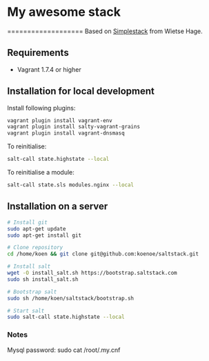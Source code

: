 # My awesome stack
===================
Based on [Simplestack](https://github.com/wietsehage/simplestack) from Wietse Hage.

## Requirements

* Vagrant 1.7.4 or higher

## Installation for local development

Install following plugins:

```sh
vagrant plugin install vagrant-env
vagrant plugin install salty-vagrant-grains
vagrant plugin install vagrant-dnsmasq
```

To reinitialise:

```sh
salt-call state.highstate --local
```

To reinitialise a module:

```sh
salt-call state.sls modules.nginx --local
```

## Installation on a server
```sh
# Install git
sudo apt-get update
sudo apt-get install git

# Clone repository
cd /home/koen && git clone git@github.com:koenoe/saltstack.git

# Install salt
wget -O install_salt.sh https://bootstrap.saltstack.com
sudo sh install_salt.sh

# Bootstrap salt
sudo sh /home/koen/saltstack/bootstrap.sh

# Start salt
sudo salt-call state.highstate --local
```

### Notes ###

Mysql password: sudo cat /root/.my.cnf
